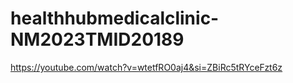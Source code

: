 # healthhubmedicalclinic-NM2023TMID20189
https://youtube.com/watch?v=wtetfRO0aj4&si=ZBiRc5tRYceFzt6z
